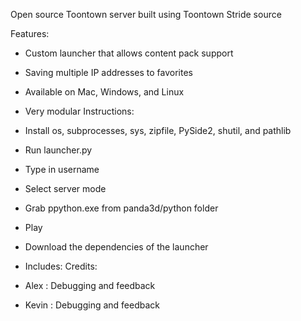 Open source Toontown server built using Toontown Stride source

Features:
- Custom launcher that allows content pack support
- Saving multiple IP addresses to favorites
- Available on Mac, Windows, and Linux
- Very modular
Instructions: 
- Install os, subprocesses, sys, zipfile, PySide2, shutil, and pathlib
- Run launcher.py
- Type in username
- Select server mode
- Grab ppython.exe from panda3d/python folder
- Play

- Download the dependencies of the launcher
- Includes: 
Credits:
- Alex : Debugging and feedback
- Kevin : Debugging and feedback
